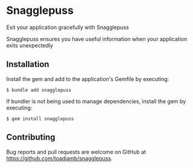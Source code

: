 # Snagglepuss

Exit your application gracefully with Snagglepuss

Snagglepuss ensures you have useful information when your application exits unexpectedly


## Installation

Install the gem and add to the application's Gemfile by executing:

    $ bundle add snagglepuss

If bundler is not being used to manage dependencies, install the gem by executing:

    $ gem install snagglepuss


## Contributing

Bug reports and pull requests are welcome on GitHub at https://github.com/toadjamb/snagglepuss.
